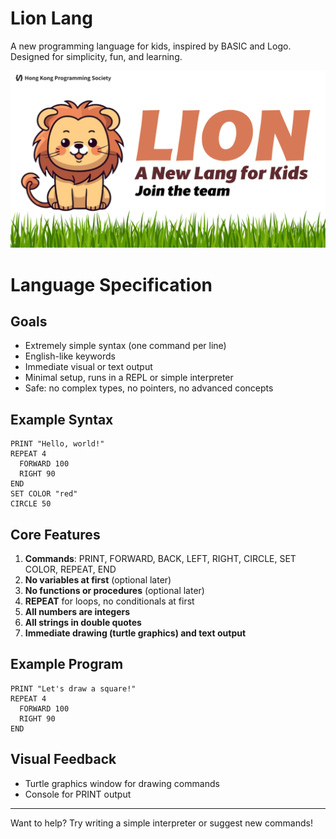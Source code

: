 # Lion Lang

A new programming language for kids, inspired by BASIC and Logo. Designed for simplicity, fun, and learning.

![](https://github.com/quantrpeter/lion-lang/blob/main/doc/image/Lion%20Lang%20Banner.png?raw=true)

# Language Specification

## Goals
- Extremely simple syntax (one command per line)
- English-like keywords
- Immediate visual or text output
- Minimal setup, runs in a REPL or simple interpreter
- Safe: no complex types, no pointers, no advanced concepts

## Example Syntax

```
PRINT "Hello, world!"
REPEAT 4
  FORWARD 100
  RIGHT 90
END
SET COLOR "red"
CIRCLE 50
```

## Core Features

1. **Commands**: PRINT, FORWARD, BACK, LEFT, RIGHT, CIRCLE, SET COLOR, REPEAT, END
2. **No variables at first** (optional later)
3. **No functions or procedures** (optional later)
4. **REPEAT** for loops, no conditionals at first
5. **All numbers are integers**
6. **All strings in double quotes**
7. **Immediate drawing (turtle graphics) and text output**

## Example Program

```
PRINT "Let's draw a square!"
REPEAT 4
  FORWARD 100
  RIGHT 90
END
```

## Visual Feedback

- Turtle graphics window for drawing commands
- Console for PRINT output

---

Want to help? Try writing a simple interpreter or suggest new commands!

